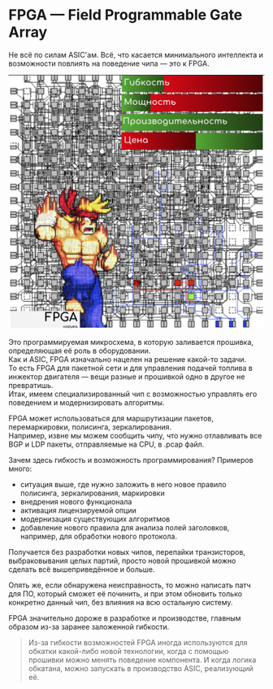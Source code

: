# FPGA — Field Programmable Gate Array

Не всё по силам ASIC'ам. Всё, что касается минимального интеллекта и возможности повлиять на поведение чипа — это к FPGA.

![](../../.gitbook/assets/image%20%2887%29.png)

Это программируемая микросхема, в которую заливается прошивка, определяющая её роль в оборудовании.  
Как и ASIC, FPGA изначально нацелен на решение какой-то задачи.  
То есть FPGA для пакетной сети и для управления подачей топлива в инжектор двигателя — вещи разные и прошивкой одно в другое не превратишь.  
Итак, имеем специализированный чип с возможностью управлять его поведением и модернизировать алгоритмы.

FPGA может использоваться для маршрутизации пакетов, перемаркировки, полисинга, зеркалирования.  
Например, извне мы можем сообщить чипу, что нужно отлавливать все BGP и LDP пакеты, отправляемые на CPU, в .pcap файл.

Зачем здесь гибкость и возможность программирования? Примеров много:

* ситуация выше, где нужно заложить в него новое правило полисинга, зеркалирования, маркировки
* внедрения нового функционала
* активация лицензируемой опции
* модернизация существующих алгоритмов
* добавление нового правила для анализа полей заголовков, например, для обработки нового протокола.

Получается без разработки новых чипов, перепайки транзисторов, выбраковывания целых партий, просто новой прошивкой можно сделать всё вышеприведённое и больше.

Опять же, если обнаружена неисправность, то можно написать патч для ПО, который сможет её починить, и при этом обновить только конкретно данный чип, без влияния на всю остальную систему.

FPGA значительно дороже в разработке и производстве, главным образом из-за заранее заложенной гибкости.

> Из-за гибкости возможностей FPGA иногда используются для обкатки какой-либо новой технологии, когда с помощью прошивки можно менять поведение компонента. И когда логика обкатана, можно запускать в производство ASIC, реализующий её.


